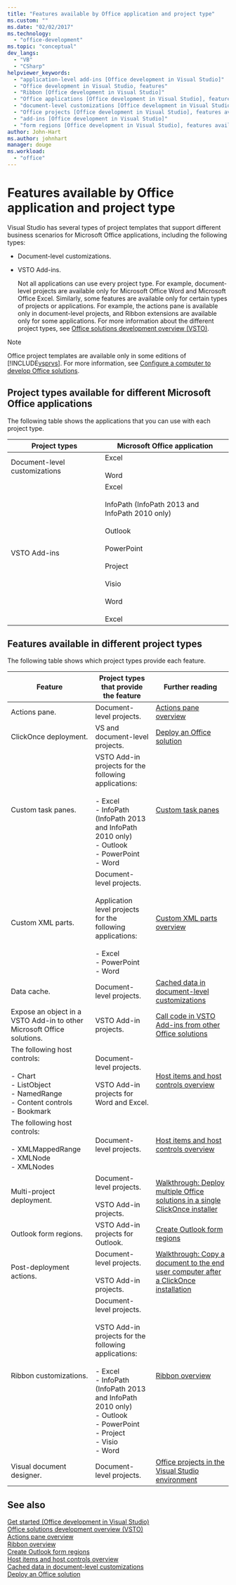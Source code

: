 ```yaml
---
title: "Features available by Office application and project type"
ms.custom: ""
ms.date: "02/02/2017"
ms.technology: 
  - "office-development"
ms.topic: "conceptual"
dev_langs: 
  - "VB"
  - "CSharp"
helpviewer_keywords: 
  - "application-level add-ins [Office development in Visual Studio]"
  - "Office development in Visual Studio, features"
  - "Ribbon [Office development in Visual Studio]"
  - "Office applications [Office development in Visual Studio], features available"
  - "document-level customizations [Office development in Visual Studio]"
  - "Office projects [Office development in Visual Studio], features available"
  - "add-ins [Office development in Visual Studio]"
  - "form regions [Office development in Visual Studio], features available"
author: John-Hart
ms.author: johnhart
manager: douge
ms.workload: 
  - "office"
---
```

# Features available by Office application and project type
  Visual Studio has several types of project templates that support different business scenarios for Microsoft Office applications, including the following types:  
  
- Document-level customizations.  
  
- VSTO Add-ins.  
  
  Not all applications can use every project type. For example, document-level projects are available only for Microsoft Office Word and Microsoft Office Excel. Similarly, some features are available only for certain types of projects or applications. For example, the actions pane is available only in document-level projects, and Ribbon extensions are available only for some applications. For more information about the different project types, see [Office solutions development overview &#40;VSTO&#41;](../vsto/office-solutions-development-overview-vsto.md).  
  
> [!NOTE]  
>  Office project templates are available only in some editions of [!INCLUDE[vsprvs](../sharepoint/includes/vsprvs-md.md)]. For more information, see [Configure a computer to develop Office solutions](../vsto/configuring-a-computer-to-develop-office-solutions.md).  
  
## Project types available for different Microsoft Office applications  
 The following table shows the applications that you can use with each project type.  
  
|Project types|Microsoft Office application|  
|-------------------|----------------------------------|  
|Document-level customizations|Excel<br /><br /> Word|  
|VSTO Add-ins|Excel<br /><br /> InfoPath (InfoPath 2013 and InfoPath 2010 only)<br /><br /> Outlook<br /><br /> PowerPoint<br /><br /> Project<br /><br /> Visio<br /><br /> Word<br /><br /> Excel|  
  
## Features available in different project types  
 The following table shows which project types provide each feature.  
  
|Feature|Project types that provide the feature|Further reading|  
|-------------|--------------------------------------------|---------------------|  
|Actions pane.|Document-level projects.|[Actions pane overview](../vsto/actions-pane-overview.md)|  
|ClickOnce deployment.|VS and document-level projects.|[Deploy an Office solution](../vsto/deploying-an-office-solution.md)|  
|Custom task panes.|VSTO Add-in projects for the following applications:<br /><br /> -   Excel<br />-   InfoPath (InfoPath 2013 and InfoPath 2010 only)<br />-   Outlook<br />-   PowerPoint<br />-   Word|[Custom task panes](../vsto/custom-task-panes.md)|  
|Custom XML parts.|Document-level projects.<br /><br /> Application level projects for the following applications:<br /><br /> -   Excel<br />-   PowerPoint<br />-   Word|[Custom XML parts overview](../vsto/custom-xml-parts-overview.md)|  
|Data cache.|Document-level projects.|[Cached data in document-level customizations](../vsto/cached-data-in-document-level-customizations.md)|  
|Expose an object in a VSTO Add-in to other Microsoft Office solutions.|VSTO Add-in projects.|[Call code in VSTO Add-ins from other Office solutions](../vsto/calling-code-in-vsto-add-ins-from-other-office-solutions.md)|  
|The following host controls:<br /><br /> -   Chart<br />-   ListObject<br />-   NamedRange<br />-   Content controls<br />-   Bookmark|Document-level projects.<br /><br /> VSTO Add-in projects for Word and Excel.|[Host items and host controls overview](../vsto/host-items-and-host-controls-overview.md)|  
|The following host controls:<br /><br /> -   XMLMappedRange<br />-   XMLNode<br />-   XMLNodes|Document-level projects.|[Host items and host controls overview](../vsto/host-items-and-host-controls-overview.md)|  
|Multi-project deployment.|Document-level projects.<br /><br /> VSTO Add-in projects.|[Walkthrough: Deploy multiple Office solutions in a single ClickOnce installer](https://msdn.microsoft.com/051223c0-4082-4799-b78b-a4763a9def55)|  
|Outlook form regions.|VSTO Add-in projects for Outlook.|[Create Outlook form regions](../vsto/creating-outlook-form-regions.md)|  
|Post-deployment actions.|Document-level projects.<br /><br /> VSTO Add-in projects.|[Walkthrough: Copy a document to the end user computer after a ClickOnce installation](https://msdn.microsoft.com/100090f7-bc63-4152-b3e1-19b48bc27466)|  
|Ribbon customizations.|Document-level projects.<br /><br /> VSTO Add-in projects for the following applications:<br /><br /> -   Excel<br />-   InfoPath (InfoPath 2013 and InfoPath 2010 only)<br />-   Outlook<br />-   PowerPoint<br />-   Project<br />-   Visio<br />-   Word|[Ribbon overview](../vsto/ribbon-overview.md)|  
|Visual document designer.|Document-level projects.|[Office projects in the Visual Studio environment](../vsto/office-projects-in-the-visual-studio-environment.md)|  
  
## See also  
 [Get started &#40;Office development in Visual Studio&#41;](../vsto/getting-started-office-development-in-visual-studio.md)   
 [Office solutions development overview &#40;VSTO&#41;](../vsto/office-solutions-development-overview-vsto.md)   
 [Actions pane overview](../vsto/actions-pane-overview.md)   
 [Ribbon overview](../vsto/ribbon-overview.md)   
 [Create Outlook form regions](../vsto/creating-outlook-form-regions.md)   
 [Host items and host controls overview](../vsto/host-items-and-host-controls-overview.md)   
 [Cached data in document-level customizations](../vsto/cached-data-in-document-level-customizations.md)   
 [Deploy an Office solution](../vsto/deploying-an-office-solution.md)  
  
  